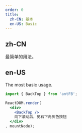 ```yaml
---
order: 0
title: 
  zh-CN: 基本
  en-US: Basic
---
```


## zh-CN

最简单的用法。

## en-US

The most basic usage.

````jsx
import { BackTop } from 'antFB';

ReactDOM.render(
  <div>
    <BackTop />
    向下滚动后，见右下角灰色按钮
  </div>
, mountNode);
````
